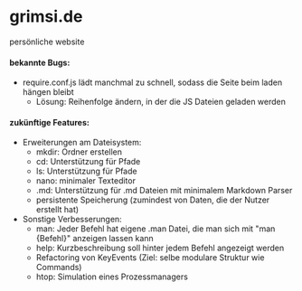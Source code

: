 # grimsi.de

persönliche website

#### bekannte Bugs:
- require.conf.js lädt manchmal zu schnell, sodass die Seite beim laden hängen bleibt
    - Lösung: Reihenfolge ändern, in der die JS Dateien geladen werden

#### zukünftige Features:
- Erweiterungen am Dateisystem:
    - mkdir: Ordner erstellen
    - cd: Unterstützung für Pfade
    - ls: Unterstützung für Pfade
    - nano: minimaler Texteditor
    - .md: Unterstützung für .md Dateien mit minimalem Markdown Parser
    - persistente Speicherung (zumindest von Daten, die der Nutzer erstellt hat)
- Sonstige Verbesserungen:
    - man: Jeder Befehl hat eigene .man Datei, die man sich mit "man {Befehl}" anzeigen lassen kann
    - help: Kurzbeschreibung soll hinter jedem Befehl angezeigt werden
    - Refactoring von KeyEvents (Ziel: selbe modulare Struktur wie Commands)
    - htop: Simulation eines Prozessmanagers